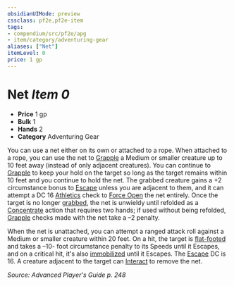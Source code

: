 ```yaml
---
obsidianUIMode: preview
cssclass: pf2e,pf2e-item
tags:
- compendium/src/pf2e/apg
- item/category/adventuring-gear
aliases: ["Net"]
itemLevel: 0
price: 1 gp
---
```

# Net *Item 0*  

- **Price** 1 gp
- **Bulk** 1
- **Hands** 2
- **Category** Adventuring Gear

You can use a net either on its own or attached to a rope. When attached to a rope, you can use the net to [Grapple](../../../rules/actions/grapple.md) a Medium or smaller creature up to 10 feet away (instead of only adjacent creatures). You can continue to [Grapple](../../../rules/actions/grapple.md) to keep your hold on the target so long as the target remains within 10 feet and you continue to hold the net. The grabbed creature gains a +2 circumstance bonus to [Escape](../../../rules/actions/escape.md) unless you are adjacent to them, and it can attempt a DC 16 [Athletics](../../skills.md#Athletics) check to [Force Open](../../../rules/actions/force-open.md) the net entirely. Once the target is no longer [grabbed](../../../rules/conditions.md#Grabbed), the net is unwieldy until refolded as a [Concentrate](../../../rules/traits/concentrate.md) action that requires two hands; if used without being refolded, [Grapple](../../../rules/actions/grapple.md) checks made with the net take a –2 penalty.

When the net is unattached, you can attempt a ranged attack roll against a Medium or smaller creature within 20 feet. On a hit, the target is [flat-footed](../../../rules/conditions.md#Flat-footed) and takes a –10- foot circumstance penalty to its Speeds until it Escapes, and on a critical hit, it's also [immobilized](../../../rules/conditions.md#Immobilized) until it Escapes. The [Escape](../../../rules/actions/escape.md) DC is 16. A creature adjacent to the target can [Interact](../../../rules/actions/interact.md) to remove the net.

*Source: Advanced Player's Guide p. 248*